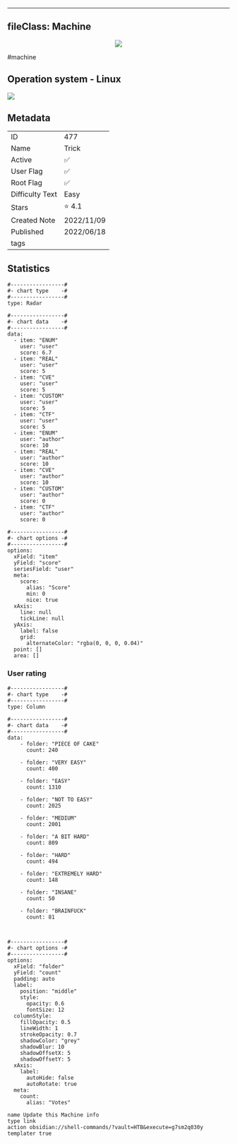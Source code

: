 
---
fileClass: Machine
---

<p align="center"> <img src= "https://www.hackthebox.com//storage/avatars/ca56ef43d636aff7da48a8b484756cfe.png"> </p>

#machine

## Operation system - Linux
<img style = "max-width:70px" src = "app://local//home/axel/Escritorio/HTNotes/HTB//.res/Linux.png">

## Metadata

|                       |   |
| ----------------      | - |
| ID                    |477 |
| Name                  |Trick |
| Active                |✅  |
| User Flag             |✅ |
| Root Flag             |✅|
| Difficulty Text       |Easy  |
| Stars                 |⭐️ 4.1 |
| Created Note          |2022/11/09 |
| Published             |2022/06/18 |
| tags                  | |

<p style ="display:none">
id:: 477
active:: True
name:: Trick
os::Linux
user_flag:: True
root_flag:: True
difficulty_text:: Easy
stars:: 4.1
created:: 2022/11/09
published:: 2022/06/18
avatar:: /storage/avatars/ca56ef43d636aff7da48a8b484756cfe.png
tags:: 
</p>

## Statistics


```chartsview
#-----------------#
#- chart type    -#
#-----------------#
type: Radar

#-----------------#
#- chart data    -#
#-----------------#
data:
  - item: "ENUM"
    user: "user"
    score: 6.7
  - item: "REAL"
    user: "user"
    score: 5
  - item: "CVE"
    user: "user"
    score: 5
  - item: "CUSTOM"
    user: "user"
    score: 5
  - item: "CTF"
    user: "user"
    score: 5
  - item: "ENUM"
    user: "author"
    score: 10
  - item: "REAL"
    user: "author"
    score: 10
  - item: "CVE"
    user: "author"
    score: 10
  - item: "CUSTOM"
    user: "author"
    score: 0
  - item: "CTF"
    user: "author"
    score: 0

#-----------------#
#- chart options -#
#-----------------#
options:
  xField: "item"
  yField: "score"
  seriesField: "user"
  meta:
    score:
      alias: "Score"
      min: 0
      nice: true
  xAxis:
    line: null
    tickLine: null
  yAxis:
    label: false
    grid:
      alternateColor: "rgba(0, 0, 0, 0.04)"
  point: []
  area: []
```



### User rating


```chartsview
#-----------------#
#- chart type    -#
#-----------------#
type: Column

#-----------------#
#- chart data    -#
#-----------------#
data:
    - folder: "PIECE OF CAKE"
      count: 240
     
    - folder: "VERY EASY"
      count: 400

    - folder: "EASY"
      count: 1310
      
    - folder: "NOT TO EASY"
      count: 2025
      
    - folder: "MEDIUM"
      count: 2001
     
    - folder: "A BIT HARD"
      count: 809
      
    - folder: "HARD"
      count: 494
      
    - folder: "EXTREMELY HARD"
      count: 148
      
    - folder: "INSANE"
      count: 50
      
    - folder: "BRAINFUCK"
      count: 81

    

#-----------------#
#- chart options -#
#-----------------#
options:
  xField: "folder"
  yField: "count"
  padding: auto
  label:
    position: "middle"
    style:
      opacity: 0.6
      fontSize: 12
  columnStyle:
    fillOpacity: 0.5
    lineWidth: 1
    strokeOpacity: 0.7
    shadowColor: "grey"
    shadowBlur: 10
    shadowOffsetX: 5
    shadowOffsetY: 5
  xAxis:
    label:
      autoHide: false
      autoRotate: true
  meta:
    count:
      alias: "Votes"
```



```button
name Update this Machine info
type link
action obsidian://shell-commands/?vault=HTB&execute=g7sm2q030y
templater true
```

